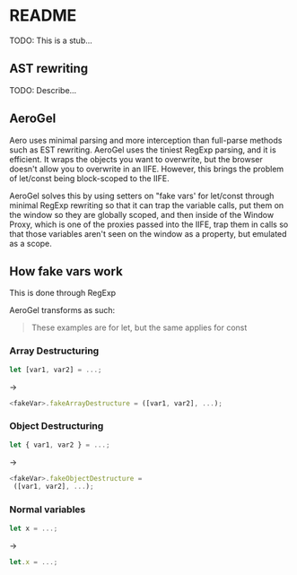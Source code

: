 # README

TODO: This is a stub...

## AST rewriting

TODO: Describe...

## AeroGel

Aero uses minimal parsing and more interception than full-parse methods such as EST rewriting. AeroGel uses the tiniest RegExp parsing, and it is efficient. It wraps the objects you want to overwrite, but the browser doesn't allow you to overwrite in an IIFE. However, this brings the problem of let/const being block-scoped to the IIFE.

AeroGel solves this by using setters on "fake vars' for let/const through minimal RegExp rewriting so that it can trap the variable calls, put them on the window so they are globally scoped, and then inside of the Window Proxy, which is one of the proxies passed into the IIFE, trap them in calls so that those variables aren't seen on the window as a property, but emulated as a scope.

## How fake vars work

This is done through RegExp

AeroGel transforms as such:

> These examples are for let, but the same applies for const

### Array Destructuring

```ts
let [var1, var2] = ...;
```

->

```ts
<fakeVar>.fakeArrayDestructure = ([var1, var2], ...);
```

### Object Destructuring

```ts
let { var1, var2 } = ...;
```

->

```ts
<fakeVar>.fakeObjectDestructure =
 ([var1, var2], ...);
```

### Normal variables

```ts
let x = ...;
```

->

```ts
let.x = ...;
```
